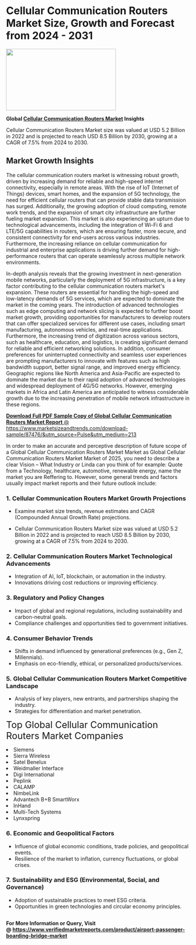 <H1>Cellular Communication Routers Market Size, Growth and Forecast from 2024 - 2031</H1><img class="aligncenter size-medium wp-image-584254" src="https://thirdeyenews.in/wp-content/uploads/2024/09/Global-Market-Research-300x168.jpeg" alt="" width="300" height="168" /><p><strong>Global&nbsp;<a href="https://www.marketsizeandtrends.com/download-sample/87476/&amp;utm_source=Pulse&amp;utm_medium=213">Cellular Communication Routers Market</a> Insights</strong></p><p>Cellular Communication Routers Market size was valued at USD 5.2 Billion in 2022 and is projected to reach USD 8.5 Billion by 2030, growing at a CAGR of 7.5% from 2024 to 2030.</p><p><h2>Market Growth Insights</h2> <p>The cellular communication routers market is witnessing robust growth, driven by increasing demand for reliable and high-speed internet connectivity, especially in remote areas. With the rise of IoT (Internet of Things) devices, smart homes, and the expansion of 5G technology, the need for efficient cellular routers that can provide stable data transmission has surged. Additionally, the growing adoption of cloud computing, remote work trends, and the expansion of smart city infrastructure are further fueling market expansion. This market is also experiencing an upturn due to technological advancements, including the integration of Wi-Fi 6 and LTE/5G capabilities in routers, which are ensuring faster, more secure, and consistent connectivity for end-users across various industries. Furthermore, the increasing reliance on cellular communication for industrial and enterprise applications is driving further demand for high-performance routers that can operate seamlessly across multiple network environments.</p> <p><a href="https://www.example.com/sample-download" target="_blank"></a></p> <p>In-depth analysis reveals that the growing investment in next-generation mobile networks, particularly the deployment of 5G infrastructure, is a key factor contributing to the cellular communication routers market's expansion. These routers are essential for handling the high-speed and low-latency demands of 5G services, which are expected to dominate the market in the coming years. The introduction of advanced technologies such as edge computing and network slicing is expected to further boost market growth, providing opportunities for manufacturers to develop routers that can offer specialized services for different use cases, including smart manufacturing, autonomous vehicles, and real-time applications. Furthermore, the increasing trend of digitization across various sectors, such as healthcare, education, and logistics, is creating significant demand for reliable and efficient networking solutions. In addition, consumer preferences for uninterrupted connectivity and seamless user experiences are prompting manufacturers to innovate with features such as high bandwidth support, better signal range, and improved energy efficiency. Geographic regions like North America and Asia-Pacific are expected to dominate the market due to their rapid adoption of advanced technologies and widespread deployment of 4G/5G networks. However, emerging markets in Africa and Latin America are anticipated to witness considerable growth due to the increasing penetration of mobile network infrastructure in these regions.</p> <p><a href="https://www.example.com/get-more" target="_blank"></p><p><span class=""><strong>Download Full PDF Sample Copy of Global Cellular Communication Routers Market Report</strong> @ <a href="https://www.marketsizeandtrends.com/download-sample/87476/&amp;utm_source=Pulse&amp;utm_medium=213" target="_blank">https://www.marketsizeandtrends.com/download-sample/87476/&amp;utm_source=Pulse&amp;utm_medium=213</a></span></p><p>In order to make an accurate and perceptive description of future scope of a Global&nbsp;Cellular Communication Routers Market Market as Global&nbsp;Cellular Communication Routers Market Market of 2025, you need to describe a clear Vision &ndash; What Industry or Linda can you think of for example: Quote from a Technology, healthcare, automotive, renewable energy, name the market you are Reffering to. However, some general trends and factors usually impact market reports and their future outlook include:</p><h3>1.&nbsp;<strong>Cellular Communication Routers Market Growth Projections</strong></h3><ul><li>Examine market size trends, revenue estimates and CAGR (Compounded Annual Growth Rate) projections.</li><li><p>Cellular Communication Routers Market size was valued at USD 5.2 Billion in 2022 and is projected to reach USD 8.5 Billion by 2030, growing at a CAGR of 7.5% from 2024 to 2030.</p></li></ul><h3>2.&nbsp;<strong>Cellular Communication Routers Market Technological Advancements</strong></h3><ul><li>Integration of AI, IoT, blockchain, or automation in the industry.</li><li>Innovations driving cost reductions or improving efficiency.</li></ul><h3>3.&nbsp;<strong>Regulatory and Policy Changes</strong></h3><ul><li>Impact of global and regional regulations, including sustainability and carbon-neutral goals.</li><li>Compliance challenges and opportunities tied to government initiatives.</li></ul><h3>4.&nbsp;<strong>Consumer Behavior Trends</strong></h3><ul><li>Shifts in demand influenced by generational preferences (e.g., Gen Z, Millennials).</li><li>Emphasis on eco-friendly, ethical, or personalized products/services.</li></ul><h3>5.&nbsp;<strong>Global Cellular Communication Routers Market Competitive Landscape</strong></h3><ul><li>Analysis of key players, new entrants, and partnerships shaping the industry.</li><li>Strategies for differentiation and market penetration.</li></ul><p data-pm-slice="1 1 []"><span style="color: inherit; font-family: inherit; font-size: 25px;">Top Global Cellular Communication Routers Market Companies</span></p><div class="" data-test-id=""><p><li>Siemens</li><li> Sierra Wireless</li><li> Satel Benelux</li><li> Weidmaller Interface</li><li> Digi International</li><li> Peplink</li><li> CALAMP</li><li> NimbeLink</li><li> Advantech B+B SmartWorx</li><li> InHand</li><li> Multi-Tech Systems</li><li> Lynxspring</li></p></div><h3>6.&nbsp;<strong>Economic and Geopolitical Factors</strong></h3><ul><li>Influence of global economic conditions, trade policies, and geopolitical events.</li><li>Resilience of the market to inflation, currency fluctuations, or global crises.</li></ul><h3>7.&nbsp;<strong>Sustainability and ESG (Environmental, Social, and Governance)</strong></h3><ul><li>Adoption of sustainable practices to meet ESG criteria.</li><li>Opportunities in green technologies and circular economy principles.</li></ul><h2><strong style="font-size: 14px;">For More Information or Query, Visit @&nbsp;</strong><a style="background-color: #ffffff; font-size: 14px;" href="https://www.marketsizeandtrends.com/report/cellular-communication-routers-market/" target="_blank">https://www.verifiedmarketreports.com/product/airport-passenger-boarding-bridge-market</a></h2>
